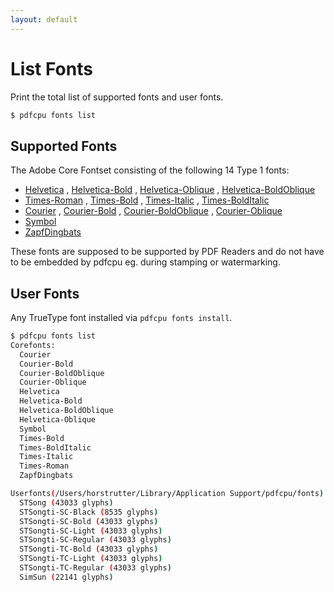 ```yaml
---
layout: default
---
```


# List Fonts

Print the total list of supported fonts and user fonts.

```sh
$ pdfcpu fonts list
```

## Supported Fonts

The Adobe Core Fontset consisting of the following 14 Type 1 fonts:

* [Helvetica](https://github.com/pdfcpu/pdfcpu/blob/master/pkg/samples/fonts/core/Helvetica.pdf)
, [Helvetica-Bold](https://github.com/pdfcpu/pdfcpu/blob/master/pkg/samples/fonts/core/Helvetica-Bold.pdf)
, [Helvetica-Oblique](https://github.com/pdfcpu/pdfcpu/blob/master/pkg/samples/fonts/core/Helvetica-Oblique.pdf)
, [Helvetica-BoldOblique](https://github.com/pdfcpu/pdfcpu/blob/master/pkg/samples/fonts/core/Helvetica-BoldOblique.pdf)
* [Times-Roman](https://github.com/pdfcpu/pdfcpu/blob/master/pkg/samples/fonts/core/Times-Roman.pdf)
, [Times-Bold](https://github.com/pdfcpu/pdfcpu/blob/master/pkg/samples/fonts/core/Times-Bold.pdf)
, [Times-Italic](https://github.com/pdfcpu/pdfcpu/blob/master/pkg/samples/fonts/core/Times-Italic.pdf)
, [Times-BoldItalic](https://github.com/pdfcpu/pdfcpu/blob/master/pkg/samples/fonts/core/Times-BoldItalic.pdf)
* [Courier](https://github.com/pdfcpu/pdfcpu/blob/master/pkg/samples/fonts/core/Courier.pdf)
, [Courier-Bold](https://github.com/pdfcpu/pdfcpu/blob/master/pkg/samples/fonts/core/Courier-Bold.pdf)
, [Courier-BoldOblique](https://github.com/pdfcpu/pdfcpu/blob/master/pkg/samples/fonts/core/Courier-BoldOblique.pdf)
, [Courier-Oblique](https://github.com/pdfcpu/pdfcpu/blob/master/pkg/samples/fonts/core/Courier-Oblique.pdf)
* [Symbol](https://github.com/pdfcpu/pdfcpu/blob/master/pkg/samples/fonts/core/Symbol.pdf)
* [ZapfDingbats](https://github.com/pdfcpu/pdfcpu/blob/master/pkg/samples/fonts/core/ZapfDingbats.pdf)

These fonts are supposed to be supported by PDF Readers and do not have to be embedded
by pdfcpu eg. during stamping or watermarking.

## User Fonts

Any TrueType font installed via `pdfcpu fonts install`.

```sh
$ pdfcpu fonts list
Corefonts:
  Courier
  Courier-Bold
  Courier-BoldOblique
  Courier-Oblique
  Helvetica
  Helvetica-Bold
  Helvetica-BoldOblique
  Helvetica-Oblique
  Symbol
  Times-Bold
  Times-BoldItalic
  Times-Italic
  Times-Roman
  ZapfDingbats

Userfonts(/Users/horstrutter/Library/Application Support/pdfcpu/fonts):
  STSong (43033 glyphs)
  STSongti-SC-Black (8535 glyphs)
  STSongti-SC-Bold (43033 glyphs)
  STSongti-SC-Light (43033 glyphs)
  STSongti-SC-Regular (43033 glyphs)
  STSongti-TC-Bold (43033 glyphs)
  STSongti-TC-Light (43033 glyphs)
  STSongti-TC-Regular (43033 glyphs)
  SimSun (22141 glyphs)
  ```
